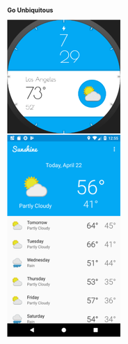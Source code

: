 **Go Unbiquitous**

<img src="https://raw.githubusercontent.com/tiagooliveira95/Go-Ubiquitous-UdacityAndroidNanodegree/master/screenshots/wear1.png" width="260px">


<img src="https://raw.githubusercontent.com/tiagooliveira95/Go-Ubiquitous-UdacityAndroidNanodegree/master/screenshots/app1.png" width="260px">

